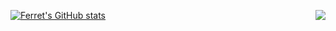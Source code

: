 <a></a>

[![Ferret's GitHub stats](https://github-readme-stats.vercel.app/api?username=AggFerret&theme=radical)](https://github.com/anuraghazra/github-readme-stats)
<img align="right" src="https://github-readme-stats.vercel.app/api/top-langs/?username=AggFerret&show_icons=true&hide_border=true&theme=radical&count_private=true"/>
<br>
<br>



